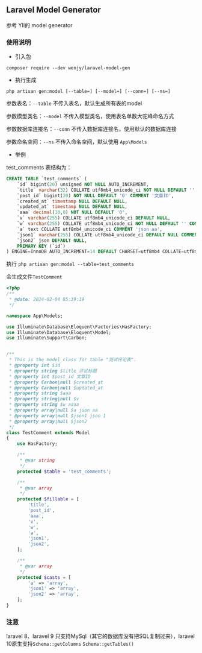 ## Laravel Model Generator

参考 YII的 model generator

### 使用说明

- 引入包
```shell
composer require --dev wenjy/laravel-model-gen
```

- 执行生成
```shell
php artisan gen:model [--table=] [--model=] [--conn=] [--ns=]
```

参数表名：`--table`
不传入表名，默认生成所有表的model

参数模型类名：`--model`
不传入模型类名，使用表名单数大驼峰命名方式

参数数据库连接名：`--conn`
不传入数据库连接名，使用默认的数据库连接

参数命名空间：`--ns`
不传入命名空间，默认使用 `App\Models`

- 举例

test_comments 表结构为：
```sql
CREATE TABLE `test_comments` (
    `id` bigint(20) unsigned NOT NULL AUTO_INCREMENT,
    `title` varchar(32) COLLATE utf8mb4_unicode_ci NOT NULL DEFAULT '' COMMENT '评论标题',
    `post_id` bigint(20) NOT NULL DEFAULT '0' COMMENT '文章ID',
    `created_at` timestamp NULL DEFAULT NULL,
    `updated_at` timestamp NULL DEFAULT NULL,
    `aaa` decimal(10,0) NOT NULL DEFAULT '0',
    `v` varchar(255) COLLATE utf8mb4_unicode_ci DEFAULT NULL,
    `w` varchar(255) COLLATE utf8mb4_unicode_ci NOT NULL DEFAULT '' COMMENT 'aaaa',
    `a` text COLLATE utf8mb4_unicode_ci COMMENT 'json aa',
    `json1` varchar(255) COLLATE utf8mb4_unicode_ci DEFAULT NULL COMMENT 'json 1',
    `json2` json DEFAULT NULL,
    PRIMARY KEY (`id`)
) ENGINE=InnoDB AUTO_INCREMENT=14 DEFAULT CHARSET=utf8mb4 COLLATE=utf8mb4_unicode_ci COMMENT='测试评论表';
```

执行 `php artisan gen:model --table=test_comments`

会生成文件`TestComment`
```php
<?php
/**
 * @date: 2024-02-04 05:39:19
 */

namespace App\Models;

use Illuminate\Database\Eloquent\Factories\HasFactory;
use Illuminate\Database\Eloquent\Model;
use Illuminate\Support\Carbon;


/**
 * This is the model class for table "测试评论表".
 * @property int $id
 * @property string $title 评论标题
 * @property int $post_id 文章ID
 * @property Carbon|null $created_at
 * @property Carbon|null $updated_at
 * @property string $aaa
 * @property string|null $v
 * @property string $w aaaa
 * @property array|null $a json aa
 * @property array|null $json1 json 1
 * @property array|null $json2
 */
class TestComment extends Model
{
    use HasFactory;

    /**
     * @var string
     */
    protected $table = 'test_comments';

    /**
     * @var array
     */
    protected $fillable = [
        'title',
        'post_id',
        'aaa',
        'v',
        'w',
        'a',
        'json1',
        'json2',
    ];

    /**
     * @var array
     */
    protected $casts = [
        'a' => 'array',
        'json1' => 'array',
        'json2' => 'array',
    ];
}

```

### 注意

laravel 8、laravel 9 只支持MySql（其它的数据库没有把SQL复制过来），laravel 10原生支持`Schema::getColumns` `Schema::getTables()`
